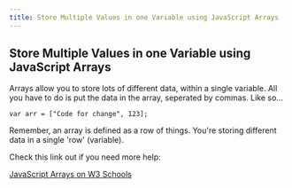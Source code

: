 ```yaml
---
title: Store Multiple Values in one Variable using JavaScript Arrays
---
```

## Store Multiple Values in one Variable using JavaScript Arrays

<!-- The article goes here, in GitHub-flavored Markdown. Feel free to add YouTube videos, images, and CodePen/JSBin embeds  -->
Arrays allow you to store lots of different data, within a single variable. All you have to do is put the data in the array, seperated by commas. Like so...

    var arr = ["Code for change", 123];

Remember, an array is defined as a row of things. You're storing different data in a single 'row' (variable).

Check this link out if you need more help:

[JavaScript Arrays on W3 Schools](https://www.w3schools.com/js/js_arrays.asp)
